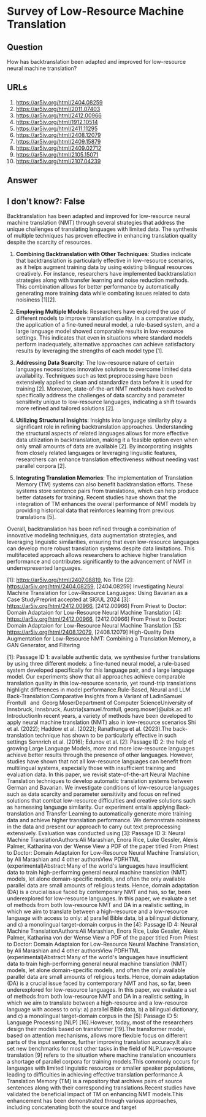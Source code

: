 # Survey of Low-Resource Machine Translation

## Question

How has backtranslation been adapted and improved for low-resource neural machine translation?

## URLs

1. https://ar5iv.org/html/2404.08259
2. https://ar5iv.org/html/2011.07403
3. https://ar5iv.org/html/2412.00966
4. https://ar5iv.org/html/1912.10514
5. https://ar5iv.org/html/2411.11295
6. https://ar5iv.org/html/2408.12079
7. https://ar5iv.org/html/2409.15879
8. https://ar5iv.org/html/2409.02712
9. https://ar5iv.org/html/2105.15071
10. https://ar5iv.org/html/2107.04239

## Answer

## I don't know?: False

Backtranslation has been adapted and improved for low-resource neural machine translation (NMT) through several strategies that address the unique challenges of translating languages with limited data. The synthesis of multiple techniques has proven effective in enhancing translation quality despite the scarcity of resources.

1. **Combining Backtranslation with Other Techniques**: Studies indicate that backtranslation is particularly effective in low-resource scenarios, as it helps augment training data by using existing bilingual resources creatively. For instance, researchers have implemented backtranslation strategies along with transfer learning and noise reduction methods. This combination allows for better performance by automatically generating more training data while combating issues related to data noisiness [1][2].

2. **Employing Multiple Models**: Researchers have explored the use of different models to improve translation quality. In a comparative study, the application of a fine-tuned neural model, a rule-based system, and a large language model showed comparable results in low-resource settings. This indicates that even in situations where standard models perform inadequately, alternative approaches can achieve satisfactory results by leveraging the strengths of each model type [1].

3. **Addressing Data Scarcity**: The low-resource nature of certain languages necessitates innovative solutions to overcome limited data availability. Techniques such as text preprocessing have been extensively applied to clean and standardize data before it is used for training [2]. Moreover, state-of-the-art NMT methods have evolved to specifically address the challenges of data scarcity and parameter sensitivity unique to low-resource languages, indicating a shift towards more refined and tailored solutions [2].

4. **Utilizing Structural Insights**: Insights into language similarity play a significant role in refining backtranslation approaches. Understanding the structural aspects of related languages allows for more effective data utilization in backtranslation, making it a feasible option even when only small amounts of data are available [2]. By incorporating insights from closely related languages or leveraging linguistic features, researchers can enhance translation effectiveness without needing vast parallel corpora [2].

5. **Integrating Translation Memories**: The implementation of Translation Memory (TM) systems can also benefit backtranslation efforts. These systems store sentence pairs from translations, which can help produce better datasets for training. Recent studies have shown that the integration of TM enhances the overall performance of NMT models by providing historical data that reinforces learning from previous translations [5].

Overall, backtranslation has been refined through a combination of innovative modeling techniques, data augmentation strategies, and leveraging linguistic similarities, ensuring that even low-resource languages can develop more robust translation systems despite data limitations. This multifaceted approach allows researchers to achieve higher translation performance and contributes significantly to the advancement of NMT in underrepresented languages.

[1]: https://ar5iv.org/html/2407.08819, No Title
[2]: https://ar5iv.org/html/2404.08259, [2404.08259] Investigating Neural Machine Translation for Low-Resource Languages: Using Bavarian as a Case StudyPreprint accepted at SIGUL 2024
[3]: https://ar5iv.org/html/2412.00966, [2412.00966] From Priest to Doctor: Domain Adaptaion for Low-Resource Neural Machine Translation
[4]: https://ar5iv.org/html/2412.00966, [2412.00966] From Priest to Doctor: Domain Adaptaion for Low-Resource Neural Machine Translation
[5]: https://ar5iv.org/html/2408.12079, [2408.12079] High-Quality Data Augmentation for Low-Resource NMT: Combining a Translation Memory, a GAN Generator, and Filtering

[1]: Passage ID 1: available authentic data, we synthesise further translations by using three different models: a fine-tuned neural model, a rule-based system developed specifically for this language pair, and a large language model. Our experiments show that all approaches achieve comparable translation quality in this low-resource scenario, yet round-trip translations highlight differences in model performance.Rule-Based, Neural and LLM Back-Translation:Comparative Insights from a Variant of LadinSamuel Frontull  and Georg MoserDepartment of Computer ScienceUniversity of Innsbruck, Innsbruck, Austria{samuel.frontull, georg.moser}@uibk.ac.at1 IntroductionIn recent years, a variety of methods have been developed to apply neural machine translation (NMT) also in low-resource scenarios Shi et al. (2022); Haddow et al. (2022); Ranathunga et al. (2023).The back-translation technique has shown to be particularly effective in such settings Sennrich et al. (2016); Edunov et al.
[2]: Passage ID 2: the help of growing Large Language Models, more and more low-resource languages achieve better results through the presence of other languages. However, studies have shown that not all low-resource languages can benefit from multilingual systems, especially those with insufficient training and evaluation data. In this paper, we revisit state-of-the-art Neural Machine Translation techniques to develop automatic translation systems between German and Bavarian. We investigate conditions of low-resource languages such as data scarcity and parameter sensitivity and focus on refined solutions that combat low-resource difficulties and creative solutions such as harnessing language similarity. Our experiment entails applying Back-translation and Transfer Learning to automatically generate more training data and achieve higher translation performance. We demonstrate noisiness in the data and present our approach to carry out text preprocessing extensively. Evaluation was conducted using
[3]: Passage ID 3: Neural Machine TranslationAuthors:Ali Marashian, Enora Rice, Luke Gessler, Alexis Palmer, Katharina von der Wense View a PDF of the paper titled From Priest to Doctor: Domain Adaptaion for Low-Resource Neural Machine Translation, by Ali Marashian and 4 other authorsView PDFHTML (experimental)Abstract:Many of the world's languages have insufficient data to train high-performing general neural machine translation (NMT) models, let alone domain-specific models, and often the only available parallel data are small amounts of religious texts. Hence, domain adaptation (DA) is a crucial issue faced by contemporary NMT and has, so far, been underexplored for low-resource languages. In this paper, we evaluate a set of methods from both low-resource NMT and DA in a realistic setting, in which we aim to translate between a high-resource and a low-resource language with access to only: a) parallel Bible data, b) a bilingual dictionary, and c) a monolingual target-domain corpus in the
[4]: Passage ID 4: Neural Machine TranslationAuthors:Ali Marashian, Enora Rice, Luke Gessler, Alexis Palmer, Katharina von der Wense View a PDF of the paper titled From Priest to Doctor: Domain Adaptaion for Low-Resource Neural Machine Translation, by Ali Marashian and 4 other authorsView PDFHTML (experimental)Abstract:Many of the world's languages have insufficient data to train high-performing general neural machine translation (NMT) models, let alone domain-specific models, and often the only available parallel data are small amounts of religious texts. Hence, domain adaptation (DA) is a crucial issue faced by contemporary NMT and has, so far, been underexplored for low-resource languages. In this paper, we evaluate a set of methods from both low-resource NMT and DA in a realistic setting, in which we aim to translate between a high-resource and a low-resource language with access to only: a) parallel Bible data, b) a bilingual dictionary, and c) a monolingual target-domain corpus in the
[5]: Passage ID 5: Language Processing (NLP) [16].However, today, most of the researchers design their models based on transformer [19].The transformer model, based on attention mechanisms, allows more flexible focus on different parts of the input sentence, further improving translation accuracy.It also set new benchmarks for most other tasks in the field of NLP.Low-resource translation [9] refers to the situation where machine translation encounters a shortage of parallel corpora for training models.This commonly occurs for languages with limited linguistic resources or smaller speaker populations, leading to difficulties in achieving effective translation performance.A Translation Memory (TM) is a repository that archives pairs of source sentences along with their corresponding translations.Recent studies have validated the beneficial impact of TM on enhancing NMT models.This enhancement has been demonstrated through various approaches, including concatenating both the source and target